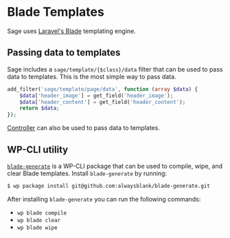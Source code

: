 # Blade Templates

Sage uses [Laravel's Blade](https://laravel.com/docs/5.8/blade) templating engine.

## Passing data to templates

Sage includes a `sage/template/{$class}/data` filter that can be used to pass data to templates. This is the most simple way to pass data.

```php
add_filter('sage/template/page/data', function (array $data) {
    $data['header_image'] = get_field('header_image');
    $data['header_content'] = get_field('header_content');
    return $data;
});
```

[Controller](https://github.com/soberwp/controller) can also be used to pass data to templates.

## WP-CLI utility

[`blade-generate`](https://github.com/alwaysblank/blade-generate) is a WP-CLI package that can be used to compile, wipe, and clear Blade templates. Install `blade-generate` by running:

```bash
$ wp package install git@github.com:alwaysblank/blade-generate.git
```

After installing `blade-generate` you can run the following commands:

- `wp blade compile` 
- `wp blade clear`
- `wp blade wipe`
